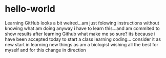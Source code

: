 # hello-world
Learning GitHub
looks a bit weired...am just folowing instructions without knowing what am doing
anyway  i have to learn this...and am commited to show results after learning Github
what make me so sure?  its because i have been accepted today to start a class learning coding...
consider it as new start in learning new things as am a biologist
wishing all the best for myself and for this change in direction
